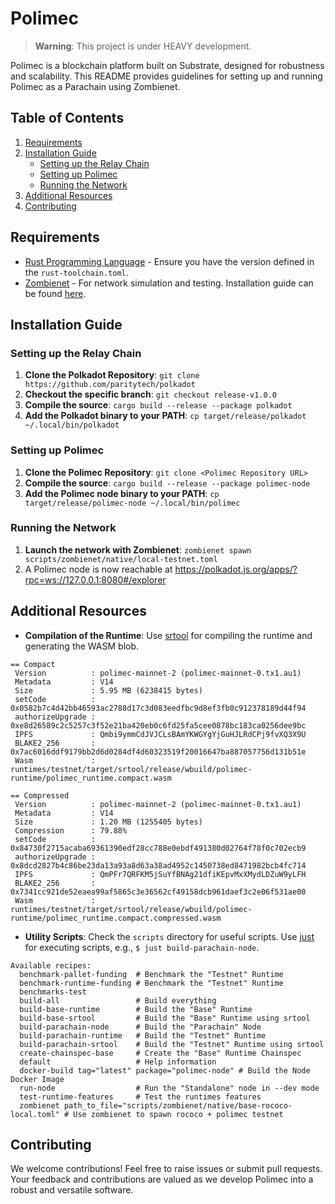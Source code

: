 # Polimec

> **Warning**: This project is under HEAVY development.

Polimec is a blockchain platform built on Substrate, designed for robustness and scalability. This README provides guidelines for setting up and running Polimec as a Parachain using Zombienet.

## Table of Contents
1. [Requirements](#requirements)
2. [Installation Guide](#installation-guide)
   - [Setting up the Relay Chain](#setting-up-the-relay-chain)
   - [Setting up Polimec](#setting-up-polimec)
   - [Running the Network](#running-the-network)
3. [Additional Resources](#additional-resources)
4. [Contributing](#contributing)

## Requirements

- [Rust Programming Language](https://rustup.rs/) - Ensure you have the version defined in the `rust-toolchain.toml`.
- [Zombienet](https://github.com/paritytech/zombienet) - For network simulation and testing. Installation guide can be found [here](https://paritytech.github.io/zombienet/install.html).

## Installation Guide

### Setting up the Relay Chain

1. **Clone the Polkadot Repository**: 
   `git clone https://github.com/paritytech/polkadot`
2. **Checkout the specific branch**: 
   `git checkout release-v1.0.0`
3. **Compile the source**: 
   `cargo build --release --package polkadot`
4. **Add the Polkadot binary to your PATH**: 
   `cp target/release/polkadot ~/.local/bin/polkadot`

### Setting up Polimec

1. **Clone the Polimec Repository**: 
   `git clone <Polimec Repository URL>`
2. **Compile the source**: 
   `cargo build --release --package polimec-node`
3. **Add the Polimec node binary to your PATH**: 
   `cp target/release/polimec-node ~/.local/bin/polimec`

### Running the Network

1. **Launch the network with Zombienet**:
   `zombienet spawn scripts/zombienet/native/local-testnet.toml`
2. A Polimec node is now reachable at https://polkadot.js.org/apps/?rpc=ws://127.0.0.1:8080#/explorer 

## Additional Resources

- **Compilation of the Runtime**: Use [srtool](https://github.com/paritytech/srtool) for compiling the runtime and generating the WASM blob.

```
== Compact
 Version          : polimec-mainnet-2 (polimec-mainnet-0.tx1.au1)
 Metadata         : V14
 Size             : 5.95 MB (6238415 bytes)
 setCode          : 0x0582b7c4d42bb46593ac2788d17c3d083eedfbc9d8ef3fb0c912378189d44f94
 authorizeUpgrade : 0xe8d26589c2c5257c3f52e21ba420eb0c6fd25fa5cee0878bc183ca0256dee9bc
 IPFS             : Qmbi9ymmCdJVJCLsBAmYKWGYgYjGuHJLRdCPj9fvXQ3X9U
 BLAKE2_256       : 0x7ac6016ddf9179bb2d6d0284df4d60323519f20016647ba887057756d131b51e
 Wasm             : runtimes/testnet/target/srtool/release/wbuild/polimec-runtime/polimec_runtime.compact.wasm

== Compressed
 Version          : polimec-mainnet-2 (polimec-mainnet-0.tx1.au1)
 Metadata         : V14
 Size             : 1.20 MB (1255405 bytes)
 Compression      : 79.88%
 setCode          : 0x84730f2715acaba69361390edf28cc788e0ebdf491380d02764f78f0c702ecb9
 authorizeUpgrade : 0x8dcd2827b4c86be23da13a93a8d63a38ad4952c1450738ed8471982bcb4fc714
 IPFS             : QmPFr7QRFKM5jSuYfBNAg21dfiKEpvMxXMydLDZuW9yLFH
 BLAKE2_256       : 0x7341cc921de52eaea99af5865c3e36562cf49158dcb961daef3c2e06f531ae00
 Wasm             : runtimes/testnet/target/srtool/release/wbuild/polimec-runtime/polimec_runtime.compact.compressed.wasm
```
- **Utility Scripts**: Check the `scripts` directory for useful scripts. Use [just](https://github.com/casey/just) for executing scripts, e.g., `$ just build-parachain-node`.

```
Available recipes:
  benchmark-pallet-funding  # Benchmark the "Testnet" Runtime
  benchmark-runtime-funding # Benchmark the "Testnet" Runtime
  benchmarks-test
  build-all                 # Build everything
  build-base-runtime        # Build the "Base" Runtime
  build-base-srtool         # Build the "Base" Runtime using srtool
  build-parachain-node      # Build the "Parachain" Node
  build-parachain-runtime   # Build the "Testnet" Runtime
  build-parachain-srtool    # Build the "Testnet" Runtime using srtool
  create-chainspec-base     # Create the "Base" Runtime Chainspec
  default                   # Help information
  docker-build tag="latest" package="polimec-node" # Build the Node Docker Image
  run-node                  # Run the "Standalone" node in --dev mode
  test-runtime-features     # Test the runtimes features
  zombienet path_to_file="scripts/zombienet/native/base-rococo-local.toml" # Use zombienet to spawn rococo + polimec testnet
```


## Contributing

We welcome contributions! Feel free to raise issues or submit pull requests. Your feedback and contributions are valued as we develop Polimec into a robust and versatile software.

